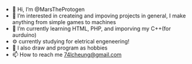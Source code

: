 - 👋 Hi, I’m @MarsTheProtogen
- 👀 I’m interested in createing and impoving projects in general, I make anything from simple games to machines 
- 🌱 I’m currently learning HTML, PHP, and imporving my C++(for aurduino)
- ⚙️ currently studying for eletrical engeneering!
- 💞️ I also draw and program as hobbies
- 📫 How to reach me 74lcheung@gmail.com

<!---
MarsAndBeyond/MarsAndBeyond is a ✨ special ✨ repository because its `README.md` (this file) appears on your GitHub profile.
You can click the Preview link to take a look at your changes.
--->
